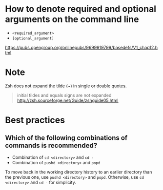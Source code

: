 # How to denote required and optional arguments on the command line
* `<required_argument>`
* `[optional_argument]`

https://pubs.opengroup.org/onlinepubs/9699919799/basedefs/V1_chap12.html

# Note
Zsh does not expand the tilde (~) in single or double quotes.

> initial tildes and equals signs are not expanded
http://zsh.sourceforge.net/Guide/zshguide05.html

# Best practices
## Which of the following combinations of commands is recommended?
- Combination of `cd <directory>` and `cd -`
- Combination of `pushd <directory>` and `popd`

To move back in the working directory history to an earlier directory than the previous one, use `pushd <directory>` and `popd`. Otherwise, use `cd <directory>` and `cd -` for simplicity.
